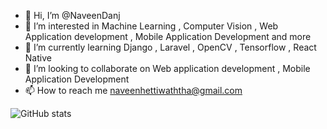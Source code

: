 - 👋 Hi, I’m @NaveenDanj
- 👀 I’m interested in Machine Learning , Computer Vision , Web Application development , Mobile Application Development and more
- 🌱 I’m currently learning Django , Laravel , OpenCV , Tensorflow , React Native
- 💞️ I’m looking to collaborate on Web application development , Mobile Application Development
- 📫 How to reach me naveenhettiwaththa@gmail.com


![GitHub stats](https://github-readme-stats.vercel.app/api?username=NaveenDanj&show_icons=true&hide_border=true)


<!---
NaveenDanj/NaveenDanj is a ✨ special ✨ repository because its `README.md` (this file) appears on your GitHub profile.
You can click the Preview link to take a look at your changes.
--->
